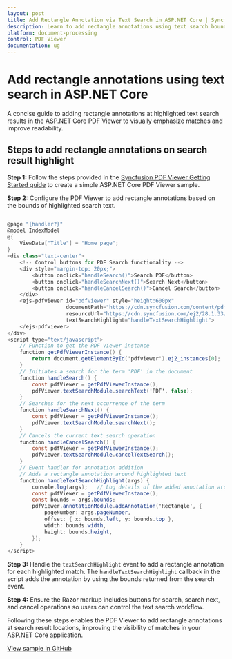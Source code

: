 ```yaml
---
layout: post
title: Add Rectangle Annotation via Text Search in ASP.NET Core | Syncfusion
description: Learn to add rectangle annotations using text search bounds in the Syncfusion ASP.NET Core PDF Viewer component, including initialization and search controls.
platform: document-processing
control: PDF Viewer
documentation: ug
---
```


# Add rectangle annotations using text search in ASP.NET Core

A concise guide to adding rectangle annotations at highlighted text search results in the ASP.NET Core PDF Viewer to visually emphasize matches and improve readability.

## Steps to add rectangle annotations on search result highlight

**Step 1:** Follow the steps provided in the [Syncfusion PDF Viewer Getting Started guide](https://help.syncfusion.com/document-processing/pdf/pdf-viewer/asp-net-core/getting-started) to create a simple ASP.NET Core PDF Viewer sample.

**Step 2:** Configure the PDF Viewer to add rectangle annotations based on the bounds of highlighted search text.

```cs

@page "{handler?}"
@model IndexModel
@{
    ViewData["Title"] = "Home page";
}
<div class="text-center">
    <!-- Control buttons for PDF Search functionality -->
    <div style="margin-top: 20px;">
        <button onclick="handleSearch()">Search PDF</button>
        <button onclick="handleSearchNext()">Search Next</button>
        <button onclick="handleCancelSearch()">Cancel Search</button>
    </div>
    <ejs-pdfviewer id="pdfviewer" style="height:600px"
                   documentPath="https://cdn.syncfusion.com/content/pdf/pdf-succinctly.pdf"
                   resourceUrl="https://cdn.syncfusion.com/ej2/28.1.33/dist/ej2-pdfviewer-lib"
                   textSearchHighlight="handleTextSearchHighlight">
    </ejs-pdfviewer>
</div>
<script type="text/javascript">
    // Function to get the PDF Viewer instance
    function getPdfViewerInstance() {
        return document.getElementById('pdfviewer').ej2_instances[0];
    }
    // Initiates a search for the term 'PDF' in the document
    function handleSearch() {
        const pdfViewer = getPdfViewerInstance();
        pdfViewer.textSearchModule.searchText('PDF', false);
    }
    // Searches for the next occurrence of the term
    function handleSearchNext() {
        const pdfViewer = getPdfViewerInstance();
        pdfViewer.textSearchModule.searchNext();
    }
    // Cancels the current text search operation
    function handleCancelSearch() {
        const pdfViewer = getPdfViewerInstance();
        pdfViewer.textSearchModule.cancelTextSearch();
    }
    // Event handler for annotation addition
    // Adds a rectangle annotation around highlighted text
    function handleTextSearchHighlight(args) {
        console.log(args);   // Log details of the added annotation around highlighted text
        const pdfViewer = getPdfViewerInstance();
        const bounds = args.bounds;
        pdfViewer.annotationModule.addAnnotation('Rectangle', {
            pageNumber: args.pageNumber,
            offset: { x: bounds.left, y: bounds.top },
            width: bounds.width,
            height: bounds.height,
        });
    }
</script>

```

**Step 3:** Handle the `textSearchHighlight` event to add a rectangle annotation for each highlighted match. The `handleTextSearchHighlight` callback in the script adds the annotation by using the bounds returned from the search event.

**Step 4:** Ensure the Razor markup includes buttons for search, search next, and cancel operations so users can control the text search workflow.

Following these steps enables the PDF Viewer to add rectangle annotations at search result locations, improving the visibility of matches in your ASP.NET Core application.

[View sample in GitHub](https://github.com/SyncfusionExamples/asp-core-pdf-viewer-examples/tree/master/How%20to)
